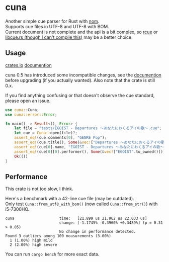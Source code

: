 # cuna

Another simple cue parser for Rust with [nom](https://github.com/Geal/nom).  
Supports cue files in UTF-8 and UTF-8 with BOM.  
Current document is not complete and the api is a bit complex, so [rcue](https://github.com/gyng/rcue) or [libcue.rs (though I can't compile this)](https://github.com/mistydemeo/libcue.rs) may be a better choice.

## Usage

[crates.io](https://crates.io/crates/cuna)
[documention](https://docs.rs/cuna)

cuna 0.5 has introduced some incompatible changes, see the [documention](https://docs.rs/cuna) before upgrading (if you actually wanted). Also note that the crate is still 0.x. 

If you find anything confusing or that doesn't observe the cue standard, please open an issue.

```rust
use cuna::Cuna;
use cuna::error::Error;

fn main() -> Result<(), Error> {
    let file = "tests/EGOIST - Departures ～あなたにおくるアイの歌～.cue";
    let cue = Cuna::open(file)?;
    assert_eq!(cue.comments[0], "GENRE Pop");
    assert_eq!(cue.title(), Some(&vec!["Departures ～あなたにおくるアイの歌～".to_owned()]));
    assert_eq!(cue[0].name, "EGOIST - Departures ～あなたにおくるアイの歌～.flac");
    assert_eq!(cue[0][0].performer(), Some(&vec!["EGOIST".to_owned()]));
    Ok(())
}
```

## Performance

This crate is not too slow, I think.

Here's a benchmark with a 42-line cue file (may be outdated).  
Only test `Cuna::from_utf8_with_bom()` (now called `Cuna::from_str()`) with i5-7300HQ.
``` 
cuna                    time:   [21.899 us 21.962 us 22.033 us]
                        change: [-1.1745% -0.3960% +0.3489%] (p = 0.31 > 0.05)
                        No change in performance detected.
Found 3 outliers among 100 measurements (3.00%)
  1 (1.00%) high mild
  2 (2.00%) high severe
```

You can run `cargo bench` for more exact data.